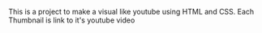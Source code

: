 This is a project to make a visual like youtube using HTML and CSS. 
Each Thumbnail is link to it's youtube video
